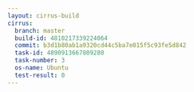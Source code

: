 ```yaml
---
layout: cirrus-build
cirrus:
  branch: master
  build-id: 4810217339224064
  commit: b3d1b80ab1a9320cd44c5ba7e015f5c93fe5d842
  task-id: 4890913667809280
  task-number: 3
  os-name: Ubuntu
  test-result: 0
---
```

